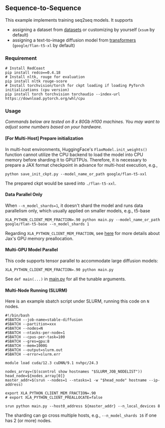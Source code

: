 ## Sequence-to-Sequence

This example implements training seq2seq models.
It supports 
* assigning a dataset from [datasets](https://github.com/huggingface/datasets) or customizing by yourself (`xsum` by default)
* assigning a text-to-image diffusion model from [transformers](https://github.com/huggingface/transformers) (`google/flan-t5-xl` by default)


### Requirement


```shell
# Install RedCoast
pip install redco==0.4.18
# Install nltk, rouge for evaluation
pip install nltk rouge-score
# Install torchvision/torch for ckpt loading if loading PyTorch initializations (cpu version)
pip install torch torchvision torchaudio --index-url https://download.pytorch.org/whl/cpu
```

### Usage

*Commands below are tested on 8 x 80Gb H100 machines. You may want to adjust some numbers based on your hardware.*

#### [For Multi-Host] Prepare initialization
In multi-host environments, HuggingFace's `FlaxModel.init_weights()` function cannot utilize the CPU backend to load the model into CPU memory before sharding it to GPU/TPUs. Therefore, it is necessary to prepare a JAX format checkpoint in advance for multi-host execution,
e.g.,
```
python save_init_ckpt.py --model_name_or_path google/flan-t5-xxl
```
The prepared ckpt would be saved into `./flan-t5-xxl`.


#### Data Parallel Only
When `--n_model_shards=1`, it doesn't shard the model and runs data parallelism only, which usually applied on smaller models, e.g., t5-base
```shell
XLA_PYTHON_CLIENT_MEM_FRACTION=.90 python main.py --model_name_or_path google/flan-t5-base --n_model_shards 1
```
Regarding `XLA_PYTHON_CLIENT_MEM_FRACTION`, see [here](https://jax.readthedocs.io/en/latest/gpu_memory_allocation.html) for more details about Jax's GPU memory preallocation.

#### Multi-GPU Model Parallel
This code supports tensor parallel to accommodate large diffusion models:
```shell
XLA_PYTHON_CLIENT_MEM_FRACTION=.90 python main.py 
```

See `def main(...)` in [main.py](main.py) for all the tunable arguments. 

#### Multi-Node Running (SLURM)

Here is an example sbatch script under SLURM, running this code on `N` nodes.
```
#!/bin/bash
#SBATCH --job-name=stable-diffusion
#SBATCH --partition=xxx
#SBATCH --nodes=N
#SBATCH --ntasks-per-node=1
#SBATCH --cpus-per-task=100
#SBATCH --gres=gpu:8
#SBATCH --mem=1000G
#SBATCH --output=slurm.out
#SBATCH --error=slurm.err

module load cuda/12.3 cuDNN/9.1 nvhpc/24.3

nodes_array=($(scontrol show hostnames "$SLURM_JOB_NODELIST"))
head_node=${nodes_array[0]}
master_addr=$(srun --nodes=1 --ntasks=1 -w "$head_node" hostname --ip-address)

export XLA_PYTHON_CLIENT_MEM_FRACTION=.90
# export XLA_PYTHON_CLIENT_PREALLOCATE=false

srun python main.py --host0_address ${master_addr} --n_local_devices 8 
```
The sharding can go cross multiple hosts, e.g., `--n_model_shards 16` if one has 2 (or more) nodes.